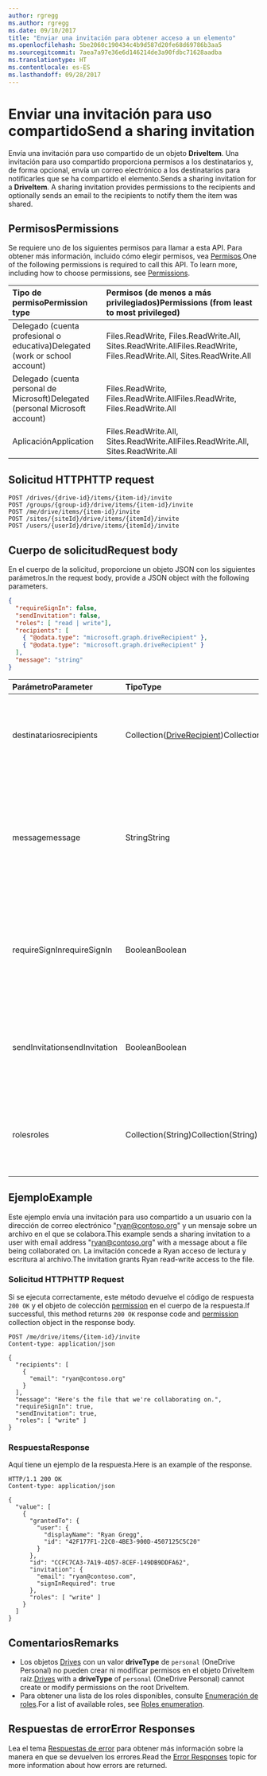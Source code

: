 ```yaml
---
author: rgregg
ms.author: rgregg
ms.date: 09/10/2017
title: "Enviar una invitación para obtener acceso a un elemento"
ms.openlocfilehash: 5be2060c190434c4b9d587d20fe68d69786b3aa5
ms.sourcegitcommit: 7aea7a97e36e6d146214de3a90fdbc71628aadba
ms.translationtype: HT
ms.contentlocale: es-ES
ms.lasthandoff: 09/28/2017
---
```

# <a name="send-a-sharing-invitation"></a><span data-ttu-id="2e4bb-102">Enviar una invitación para uso compartido</span><span class="sxs-lookup"><span data-stu-id="2e4bb-102">Send a sharing invitation</span></span>

<span data-ttu-id="2e4bb-p101">Envía una invitación para uso compartido de un objeto **DriveItem**. Una invitación para uso compartido proporciona permisos a los destinatarios y, de forma opcional, envía un correo electrónico a los destinatarios para notificarles que se ha compartido el elemento.</span><span class="sxs-lookup"><span data-stu-id="2e4bb-p101">Sends a sharing invitation for a **DriveItem**. A sharing invitation provides permissions to the recipients and optionally sends an email to the recipients to notify them the item was shared.</span></span>

## <a name="permissions"></a><span data-ttu-id="2e4bb-105">Permisos</span><span class="sxs-lookup"><span data-stu-id="2e4bb-105">Permissions</span></span>

<span data-ttu-id="2e4bb-p102">Se requiere uno de los siguientes permisos para llamar a esta API. Para obtener más información, incluido cómo elegir permisos, vea [Permisos](../../../concepts/permissions_reference.md).</span><span class="sxs-lookup"><span data-stu-id="2e4bb-p102">One of the following permissions is required to call this API. To learn more, including how to choose permissions, see [Permissions](../../../concepts/permissions_reference.md).</span></span>

|<span data-ttu-id="2e4bb-108">Tipo de permiso</span><span class="sxs-lookup"><span data-stu-id="2e4bb-108">Permission type</span></span>      | <span data-ttu-id="2e4bb-109">Permisos (de menos a más privilegiados)</span><span class="sxs-lookup"><span data-stu-id="2e4bb-109">Permissions (from least to most privileged)</span></span>              |
|:--------------------|:---------------------------------------------------------|
|<span data-ttu-id="2e4bb-110">Delegado (cuenta profesional o educativa)</span><span class="sxs-lookup"><span data-stu-id="2e4bb-110">Delegated (work or school account)</span></span> | <span data-ttu-id="2e4bb-111">Files.ReadWrite, Files.ReadWrite.All, Sites.ReadWrite.All</span><span class="sxs-lookup"><span data-stu-id="2e4bb-111">Files.ReadWrite, Files.ReadWrite.All, Sites.ReadWrite.All</span></span>    |
|<span data-ttu-id="2e4bb-112">Delegado (cuenta personal de Microsoft)</span><span class="sxs-lookup"><span data-stu-id="2e4bb-112">Delegated (personal Microsoft account)</span></span> | <span data-ttu-id="2e4bb-113">Files.ReadWrite, Files.ReadWrite.All</span><span class="sxs-lookup"><span data-stu-id="2e4bb-113">Files.ReadWrite, Files.ReadWrite.All</span></span>    |
|<span data-ttu-id="2e4bb-114">Aplicación</span><span class="sxs-lookup"><span data-stu-id="2e4bb-114">Application</span></span> | <span data-ttu-id="2e4bb-115">Files.ReadWrite.All, Sites.ReadWrite.All</span><span class="sxs-lookup"><span data-stu-id="2e4bb-115">Files.ReadWrite.All, Sites.ReadWrite.All</span></span> |

## <a name="http-request"></a><span data-ttu-id="2e4bb-116">Solicitud HTTP</span><span class="sxs-lookup"><span data-stu-id="2e4bb-116">HTTP request</span></span>

<!-- { "blockType": "ignored" } -->

```http
POST /drives/{drive-id}/items/{item-id}/invite
POST /groups/{group-id}/drive/items/{item-id}/invite
POST /me/drive/items/{item-id}/invite
POST /sites/{siteId}/drive/items/{itemId}/invite
POST /users/{userId}/drive/items/{itemId}/invite
```

## <a name="request-body"></a><span data-ttu-id="2e4bb-117">Cuerpo de solicitud</span><span class="sxs-lookup"><span data-stu-id="2e4bb-117">Request body</span></span>

<span data-ttu-id="2e4bb-118">En el cuerpo de la solicitud, proporcione un objeto JSON con los siguientes parámetros.</span><span class="sxs-lookup"><span data-stu-id="2e4bb-118">In the request body, provide a JSON object with the following parameters.</span></span>

<!-- { "blockType": "resource", "@odata.type": "microsoft.graph.inviteParameters", "scopes": "files.readwrite" } -->

```json
{
  "requireSignIn": false,
  "sendInvitation": false,
  "roles": [ "read | write"],
  "recipients": [
    { "@odata.type": "microsoft.graph.driveRecipient" },
    { "@odata.type": "microsoft.graph.driveRecipient" }
  ],
  "message": "string"
}
```

| <span data-ttu-id="2e4bb-119">Parámetro</span><span class="sxs-lookup"><span data-stu-id="2e4bb-119">Parameter</span></span>        | <span data-ttu-id="2e4bb-120">Tipo</span><span class="sxs-lookup"><span data-stu-id="2e4bb-120">Type</span></span>                                            | <span data-ttu-id="2e4bb-121">Descripción</span><span class="sxs-lookup"><span data-stu-id="2e4bb-121">Description</span></span>                                                                                                |
|:-----------------|:------------------------------------------------|:-----------------------------------------------------------------------------------------------------------|
| <span data-ttu-id="2e4bb-122">destinatarios</span><span class="sxs-lookup"><span data-stu-id="2e4bb-122">recipients</span></span>       | <span data-ttu-id="2e4bb-123">Collection([DriveRecipient](../resources/driverecipient.md))</span><span class="sxs-lookup"><span data-stu-id="2e4bb-123">Collection([DriveRecipient](../resources/driverecipient.md))</span></span> | <span data-ttu-id="2e4bb-124">Una colección de los destinatarios que recibirán acceso y la invitación para uso compartido.</span><span class="sxs-lookup"><span data-stu-id="2e4bb-124">A collection of recipients who will receive access and the sharing invitation.</span></span>                                            |
| <span data-ttu-id="2e4bb-125">message</span><span class="sxs-lookup"><span data-stu-id="2e4bb-125">message</span></span>          | <span data-ttu-id="2e4bb-126">String</span><span class="sxs-lookup"><span data-stu-id="2e4bb-126">String</span></span>                                          | <span data-ttu-id="2e4bb-p103">Un mensaje con formato de texto sin formato que se incluye en la invitación para uso compartido. La longitud máxima es de 2000 caracteres.</span><span class="sxs-lookup"><span data-stu-id="2e4bb-p103">A plain text formatted message that is included in the sharing invitation. Maximum length 2000 characters.</span></span> |
| <span data-ttu-id="2e4bb-129">requireSignIn</span><span class="sxs-lookup"><span data-stu-id="2e4bb-129">requireSignIn</span></span>    | <span data-ttu-id="2e4bb-130">Boolean</span><span class="sxs-lookup"><span data-stu-id="2e4bb-130">Boolean</span></span>                                         | <span data-ttu-id="2e4bb-131">Especifica si el destinatario de la invitación debe iniciar sesión para ver el elemento compartido.</span><span class="sxs-lookup"><span data-stu-id="2e4bb-131">Specifies where the recipient of the invitation is required to sign-in to view the shared item.</span></span>            |
| <span data-ttu-id="2e4bb-132">sendInvitation</span><span class="sxs-lookup"><span data-stu-id="2e4bb-132">sendInvitation</span></span>   | <span data-ttu-id="2e4bb-133">Boolean</span><span class="sxs-lookup"><span data-stu-id="2e4bb-133">Boolean</span></span>                                         | <span data-ttu-id="2e4bb-134">Especifica si se genera un correo electrónico o una publicación (false) o si se acaba de crear el permiso (true).</span><span class="sxs-lookup"><span data-stu-id="2e4bb-134">Specifies if an email or post is generated (false) or if the permission is just created (true).</span></span>            |
| <span data-ttu-id="2e4bb-135">roles</span><span class="sxs-lookup"><span data-stu-id="2e4bb-135">roles</span></span>            | <span data-ttu-id="2e4bb-136">Collection(String)</span><span class="sxs-lookup"><span data-stu-id="2e4bb-136">Collection(String)</span></span>                              | <span data-ttu-id="2e4bb-137">Especifica los roles que se conceden a los destinatarios de la invitación para uso compartido.</span><span class="sxs-lookup"><span data-stu-id="2e4bb-137">Specify the roles that are be granted to the recipients of the sharing invitation.</span></span>                         |

## <a name="example"></a><span data-ttu-id="2e4bb-138">Ejemplo</span><span class="sxs-lookup"><span data-stu-id="2e4bb-138">Example</span></span>

<span data-ttu-id="2e4bb-139">Este ejemplo envía una invitación para uso compartido a un usuario con la dirección de correo electrónico "ryan@contoso.org" y un mensaje sobre un archivo en el que se colabora.</span><span class="sxs-lookup"><span data-stu-id="2e4bb-139">This example sends a sharing invitation to a user with email address "ryan@contoso.org" with a message about a file being collaborated on.</span></span>
<span data-ttu-id="2e4bb-140">La invitación concede a Ryan acceso de lectura y escritura al archivo.</span><span class="sxs-lookup"><span data-stu-id="2e4bb-140">The invitation grants Ryan read-write access to the file.</span></span>

### <a name="http-request"></a><span data-ttu-id="2e4bb-141">Solicitud HTTP</span><span class="sxs-lookup"><span data-stu-id="2e4bb-141">HTTP Request</span></span>

<span data-ttu-id="2e4bb-142">Si se ejecuta correctamente, este método devuelve el código de respuesta `200 OK` y el objeto de colección [permission](../resources/permission.md) en el cuerpo de la respuesta.</span><span class="sxs-lookup"><span data-stu-id="2e4bb-142">If successful, this method returns `200 OK` response code and [permission](../resources/permission.md) collection object in the response body.</span></span>

<!-- { "blockType": "request", "name": "send-sharing-invite", "@odata.type": "microsoft.graph.inviteParameters", "scopes": "files.readwrite", "target": "action" } -->

```http
POST /me/drive/items/{item-id}/invite
Content-type: application/json

{
  "recipients": [
    {
      "email": "ryan@contoso.org"
    }
  ],
  "message": "Here's the file that we're collaborating on.",
  "requireSignIn": true,
  "sendInvitation": true,
  "roles": [ "write" ]
}
```

### <a name="response"></a><span data-ttu-id="2e4bb-143">Respuesta</span><span class="sxs-lookup"><span data-stu-id="2e4bb-143">Response</span></span>

<span data-ttu-id="2e4bb-144">Aquí tiene un ejemplo de la respuesta.</span><span class="sxs-lookup"><span data-stu-id="2e4bb-144">Here is an example of the response.</span></span>

<!-- { "blockType": "response", "@odata.type": "Collection(microsoft.graph.permission)", "truncated": true } -->

```http
HTTP/1.1 200 OK
Content-type: application/json

{
  "value": [
    {
      "grantedTo": {
        "user": {
          "displayName": "Ryan Gregg",
          "id": "42F177F1-22C0-4BE3-900D-4507125C5C20"
        }
      },
      "id": "CCFC7CA3-7A19-4D57-8CEF-149DB9DDFA62",
      "invitation": {
        "email": "ryan@contoso.com",
        "signInRequired": true
      },
      "roles": [ "write" ]
    }
  ]
}
```

## <a name="remarks"></a><span data-ttu-id="2e4bb-145">Comentarios</span><span class="sxs-lookup"><span data-stu-id="2e4bb-145">Remarks</span></span>

* <span data-ttu-id="2e4bb-146">Los objetos [Drives](../resources/drive.md) con un valor **driveType** de `personal` (OneDrive Personal) no pueden crear ni modificar permisos en el objeto DriveItem raíz.</span><span class="sxs-lookup"><span data-stu-id="2e4bb-146">[Drives](../resources/drive.md) with a **driveType** of `personal` (OneDrive Personal) cannot create or modify permissions on the root DriveItem.</span></span>
* <span data-ttu-id="2e4bb-147">Para obtener una lista de los roles disponibles, consulte [Enumeración de roles](../resources/permission.md#roles-enumeration).</span><span class="sxs-lookup"><span data-stu-id="2e4bb-147">For a list of available roles, see [Roles enumeration](../resources/permission.md#roles-enumeration).</span></span>

## <a name="error-responses"></a><span data-ttu-id="2e4bb-148">Respuestas de error</span><span class="sxs-lookup"><span data-stu-id="2e4bb-148">Error Responses</span></span>

<span data-ttu-id="2e4bb-149">Lea el tema [Respuestas de error][error-response] para obtener más información sobre la manera en que se devuelven los errores.</span><span class="sxs-lookup"><span data-stu-id="2e4bb-149">Read the [Error Responses][error-response] topic for more information about how errors are returned.</span></span>


[error-response]: ../../../concepts/errors.md

<!-- {
  "type": "#page.annotation",
  "description": "Add permissions to an item and optionally send a sharing notification.",
  "keywords": "retrieve,item,metadata",
  "section": "documentation",
  "tocPath": "Sharing/Add permissions"
} -->
